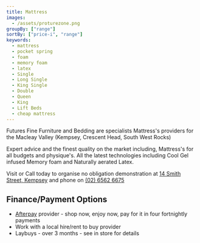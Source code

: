 ```yaml
---
title: Mattress
images:
  - /assets/proturezone.png
groupBy: ["range"]
sortBy: ["price-i", "range"]
keywords:
  - mattress
  - pocket spring
  - foam
  - memory foam
  - latex
  - Single
  - Long Single
  - King Single
  - Double
  - Queen
  - King
  - Lift Beds
  - cheap mattress
---
```


Futures Fine Furniture and Bedding are specialists Mattress's providers for the Macleay Valley (Kempsey, Crescent Head, South West Rocks)

Expert advice and the finest quality on the market including, Mattress's for all budgets and physique's. All the latest technologies including Cool Gel infused Memory foam and Naturally aerated Latex.

Visit or Call today to organise no obligation demonstration at [14 Smith Street, Kempsey](/contact) and phone on [(02) 6562 6675](tel:+61265626675)

## Finance/Payment Options

- [Afterpay](https://www.afterpay.com) provider - shop now, enjoy now, pay for it in four fortnightly payments
- Work with a local hire/rent to buy provider
- Laybuys - over 3 months - see in store for details
